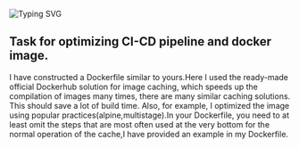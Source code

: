 ![Typing SVG](https://readme-typing-svg.herokuapp.com?color=%2336BCF7&lines=MultiStage+Dockerfile+and+Cache)
<br>
<h2>Task for optimizing CI-CD pipeline and docker image.</h2>
I have constructed a Dockerfile similar to yours.Here I used the ready-made official Dockerhub solution for image caching, which speeds up the compilation of images many times, there are many similar caching solutions. This should save a lot of build time. Also, for example, I optimized the image using popular practices(alpine,multistage).In your Dockerfile, you need to at least omit the steps that are most often used at the very bottom for the normal operation of the cache,I have provided an example in my Dockerfile.
